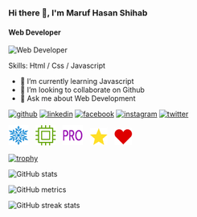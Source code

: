 ### Hi there 👋, I'm Maruf Hasan Shihab
#### Web Developer
![Web Developer](https://scontent.fdac7-1.fna.fbcdn.net/v/t39.30808-6/347644538_917969172625442_3406304645416220856_n.jpg?stp=dst-jpg_p180x540&_nc_cat=107&ccb=1-7&_nc_sid=e3f864&_nc_ohc=kRgh2iBsGVcAX-CZevM&_nc_ht=scontent.fdac7-1.fna&oh=00_AfC1pwh7kIwz4qU1Axa5vOxsWP18AW4uU1e6rHxR-hPy1w&oe=64A72597)


Skills: Html  / Css / Javascript  

- 🌱 I’m currently learning Javascript 
- 👯 I’m looking to collaborate on Github 
- 💬 Ask me about Web Development 


[<img src='https://cdn.jsdelivr.net/npm/simple-icons@3.0.1/icons/github.svg' alt='github' height='40'>](https://github.com/Marufalways)  [<img src='https://cdn.jsdelivr.net/npm/simple-icons@3.0.1/icons/linkedin.svg' alt='linkedin' height='40'>](https://www.linkedin.com/in/Marufalways/)  [<img src='https://cdn.jsdelivr.net/npm/simple-icons@3.0.1/icons/facebook.svg' alt='facebook' height='40'>](https://www.facebook.com/Marufalways)  [<img src='https://cdn.jsdelivr.net/npm/simple-icons@3.0.1/icons/instagram.svg' alt='instagram' height='40'>](https://www.instagram.com/Marufalways/)  [<img src='https://cdn.jsdelivr.net/npm/simple-icons@3.0.1/icons/twitter.svg' alt='twitter' height='40'>](https://twitter.com/Marufalways)  

<a href='https://archiveprogram.github.com/'><img src='https://raw.githubusercontent.com/acervenky/animated-github-badges/master/assets/acbadge.gif' width='40' height='40'></a> <a href='https://docs.github.com/en/developers'><img src='https://raw.githubusercontent.com/acervenky/animated-github-badges/master/assets/devbadge.gif' width='40' height='40'></a> <a href='https://github.com/pricing'><img src='https://raw.githubusercontent.com/acervenky/animated-github-badges/master/assets/pro.gif' width='40' height='40'></a> <a href='https://stars.github.com/'><img src='https://raw.githubusercontent.com/acervenky/animated-github-badges/master/assets/starbadge.gif' width='35' height='35'></a> <a href='https://docs.github.com/en/github/supporting-the-open-source-community-with-github-sponsors'><img src='https://raw.githubusercontent.com/acervenky/animated-github-badges/master/assets/sponsorbadge.gif' width='35' height='35'></a> 

[![trophy](https://github-profile-trophy.vercel.app/?username=Marufalways)](https://github.com/ryo-ma/github-profile-trophy)

![GitHub stats](https://github-readme-stats.vercel.app/api?username=Marufalways&show_icons=true&count_private=true)  

![GitHub metrics](https://metrics.lecoq.io/Marufalways)  

![GitHub streak stats](https://streak-stats.demolab.com/?user=Marufalways)  

